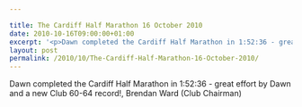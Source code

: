 ```yaml
---

title: The Cardiff Half Marathon 16 October 2010
date: 2010-10-16T09:00:00+01:00
excerpt: '<p>Dawn completed the Cardiff Half Marathon in 1:52:36 - great effort by Dawn and a new Club 60-64 record!, Brendan Ward (Club Chairman)</p>'
layout: post
permalink: /2010/10/The-Cardiff-Half-Marathon-16-October-2010/
---
```

Dawn completed the Cardiff Half Marathon in 1:52:36 - great effort by Dawn and a new Club 60-64 record!, Brendan Ward (Club Chairman)
